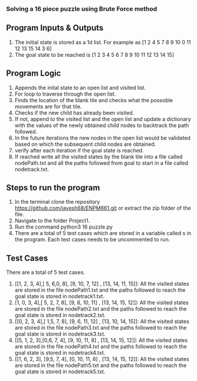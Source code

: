 ### Solving a 16 piece puzzle using Brute Force method

## Program Inputs & Outputs
1. The initial state is stored as a 1d list. For example as [1 2 4 5 7 8 9 10 0 11 12 13 15 14 3 6]
2. The goal state to be reached is [1 2 3 4 5 6 7 8 9 10 11 12 13 14 15]


## Program Logic
1. Appends the inital state to an open list and visited list.
2. For loop to traverse through the open list.
3. Finds the location of the blank tile and checks what the possoble movements are for that tile.
4. Checks if the new child has already been visited.
5. If not, append to the visited list and the open list and update a dictionary with the values of the newly obtained child nodes to backtrack the path followed.
6. In the future iterations the new nodes in the open list would be validated based on which the subsequent child nodes are obtained.
7. verify after each iteration if the goal state is reached.
8. If reached write all the visited states by the blank tile into a file called nodePath.txt and all the paths followed from goal to start in a file called nodetrack.txt.

## Steps to run the program
1. In the terminal clone the repository https://github.com/jayesh68/ENPM661.git or extract the zip folder of the file.
2. Navigate to the folder Project1.
3. Run the command python3 16 puzzle.py
4. There are a total of 5 test cases which are stored in a variable called s in the program. Each test cases needs to be uncommented to run.

## Test Cases
There are a total of 5 test cases.
1. [[1, 2, 3, 4],[ 5, 6,0, 8], [9, 10, 7, 12] , [13, 14, 11, 15]]: All the visited states are stored in the file nodePath1.txt and the paths followed to reach the goal state is stored in nodetrack1.txt.
2. [1, 0, 3, 4],[ 5, 2, 7, 8], [9, 6, 10, 11] , [13, 14, 15, 12]]: All the visited states are stored in the file nodePath2.txt and the paths followed to reach the goal state is stored in nodetrack2.txt.
3. [[0, 2, 3, 4],[ 1,5, 7, 8], [9, 6, 11, 12] , [13, 10, 14, 15]]: All the visited states are stored in the file nodePath3.txt and the paths followed to reach the goal state is stored in nodetrack3.txt.
4. [[5, 1, 2, 3],[0,6, 7, 4], [9, 10, 11, 8] , [13, 14, 15, 12]]: All the visited states are stored in the file nodePath4.txt and the paths followed to reach the goal state is stored in nodetrack4.txt.
5. [[1, 6, 2, 3], [9,5, 7, 4], [0, 10, 11, 8] , [13, 14, 15, 12]]: All the visited states are stored in the file nodePath5.txt and the paths followed to reach the goal state is stored in nodetrack5.txt.

